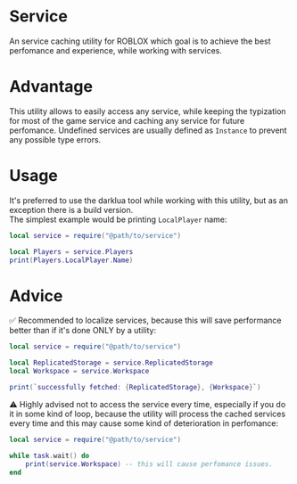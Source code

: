 # Service
An service caching utility for ROBLOX which goal is to achieve the best perfomance and experience, while working with services.

# Advantage
This utility allows to easily access any service, while keeping the typization for most of the game service and caching any service for future perfomance. Undefined services are usually defined as `Instance` to prevent any possible type errors.

# Usage
It's preferred to use the darklua tool while working with this utility, but as an exception there is a build version. <br />
The simplest example would be printing `LocalPlayer` name:
```lua
local service = require("@path/to/service")

local Players = service.Players
print(Players.LocalPlayer.Name)
```

# Advice
✅ Recommended to localize services, because this will save performance better than if it's done ONLY by a utility:
```lua
local service = require("@path/to/service")

local ReplicatedStorage = service.ReplicatedStorage
local Workspace = service.Workspace

print(`successfully fetched: {ReplicatedStorage}, {Workspace}`)
```
⚠️ Highly advised not to access the service every time, especially if you do it in some kind of loop, because the utility will process the cached services every time and this may cause some kind of deterioration in perfomance:
```lua
local service = require("@path/to/service")

while task.wait() do
    print(service.Workspace) -- this will cause perfomance issues.
end
```
